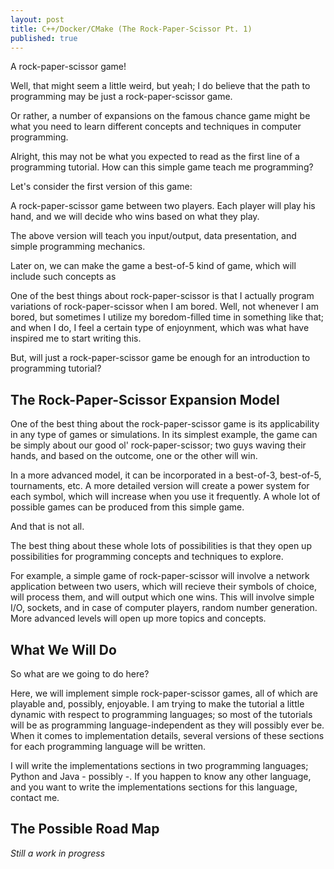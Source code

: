```yaml
---
layout: post
title: C++/Docker/CMake (The Rock-Paper-Scissor Pt. 1)
published: true
---
```





A rock-paper-scissor game!

Well, that might seem a little weird, but yeah; I do believe that the path to programming may be just a rock-paper-scissor game.

Or rather, a number of expansions on the famous chance game might be what you need to learn different concepts and techniques in computer programming.

Alright, this may not be what you expected to read as the first line of a programming tutorial. How can this simple game teach me programming?

Let's consider the first version of this game:

A rock-paper-scissor game between two players. Each player will play his hand, and we will decide who wins based on what they play.

The above version will teach you input/output, data presentation, and simple programming mechanics.

Later on, we can make the game a best-of-5 kind of game, which will include such concepts as 

One of the best things about rock-paper-scissor is that I actually program variations of rock-paper-scissor when I am bored. Well, not whenever I am bored, but sometimes I utilize my boredom-filled time in something like that; and when I do, I feel a certain type of enjoynment, which was what have inspired me to start writing this.

But, will just a rock-paper-scissor game be enough for an introduction to programming tutorial?

## The Rock-Paper-Scissor Expansion Model

One of the best thing about the rock-paper-scissor game is its applicability in any type of games or simulations. In its simplest example, the game can be simply about our good ol' rock-paper-scissor; two guys waving their hands, and based on the outcome, one or the other will win.

In a more advanced model, it can be incorporated in a best-of-3, best-of-5, tournaments, etc. A more detailed version will create a power system for each symbol, which will increase when you use it frequently. A whole lot of possible games can be produced from this simple game.

And that is not all.

The best thing about these whole lots of possibilities is that they open up possibilities for programming concepts and techniques to explore.

For example, a simple game of rock-paper-scissor will involve a network application between two users, which will recieve their symbols of choice, will process them, and will output which one wins. This will involve simple I/O, sockets, and in case of computer players, random number generation. More advanced levels will open up more topics and concepts.

## What We Will Do

So what are we going to do here?

Here, we will implement simple rock-paper-scissor games, all of which are playable and, possibly, enjoyable. I am trying to make the tutorial a little dynamic with respect to programming languages; so most of the tutorials will be as programming language-independent as they will possibly ever be. When it comes to implementation details, several versions of these sections for each programming language will be written.

I will write the implementations sections in two programming languages; Python and Java - possibly -. If you happen to know any other language, and you want to write the implementations sections for this language, contact me.

## The Possible Road Map

_Still a work in progress_
